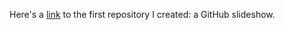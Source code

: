 Here's a [link](https://github.com/mattharrisonn/github-slideshow) to the first repository I created: a GitHub slideshow.
